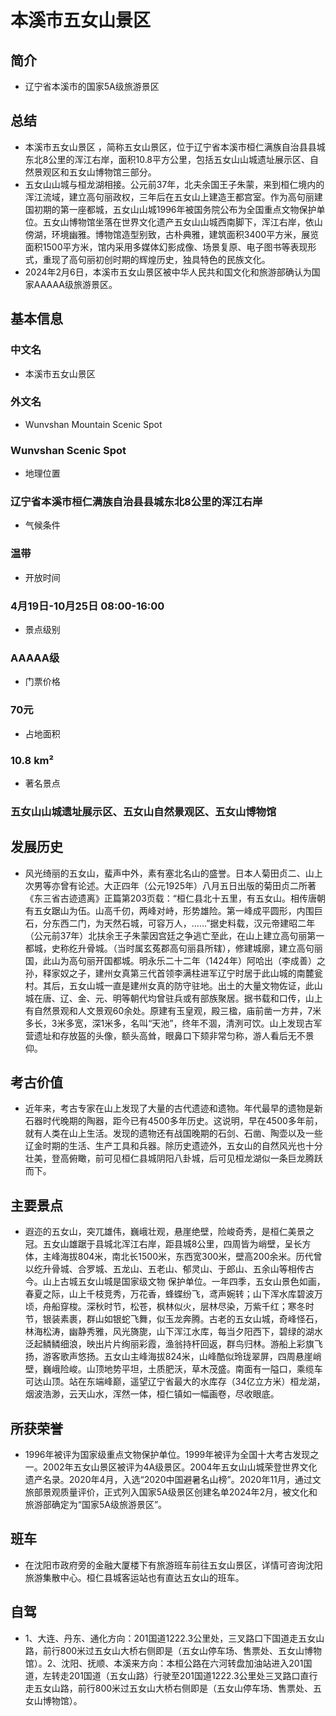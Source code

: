 # 本溪市五女山景区
## 简介
- 辽宁省本溪市的国家5A级旅游景区
## 总结
- 本溪市五女山景区 ，简称五女山景区，位于辽宁省本溪市桓仁满族自治县县城东北8公里的浑江右岸，面积10.8平方公里，包括五女山山城遗址展示区、自然景观区和五女山博物馆三部分。  
- 五女山山城与桓龙湖相接。公元前37年，北夫余国王子朱蒙，来到桓仁境内的浑江流域，建立高句丽政权，三年后在五女山上建造王都宫室。作为高句丽建国初期的第一座都城，五女山山城1996年被国务院公布为全国重点文物保护单位。五女山博物馆坐落在世界文化遗产五女山山城西南脚下，浑江右岸，依山傍湖，环境幽雅。博物馆造型别致，古朴典雅，建筑面积3400平方米，展览面积1500平方米，馆内采用多媒体幻影成像、场景复原、电子图书等表现形式，重现了高句丽初创时期的辉煌历史，独具特色的民族文化。 
- 2024年2月6日，本溪市五女山景区被中华人民共和国文化和旅游部确认为国家AAAAA级旅游景区。
## 基本信息
### 中文名
- 本溪市五女山景区
### 外文名
- Wunvshan Mountain Scenic Spot
### Wunvshan Scenic Spot
- 地理位置
### 辽宁省本溪市桓仁满族自治县县城东北8公里的浑江右岸
- 气候条件
### 温带
- 开放时间
### 4月19日-10月25日 08:00-16:00
- 景点级别
### AAAAA级
- 门票价格
### 70元
- 占地面积
### 10.8 km²
- 著名景点
### 五女山山城遗址展示区、五女山自然景观区、五女山博物馆

## 发展历史
- 风光绮丽的五女山，蜚声中外，素有塞北名山的盛誉。日本人菊田贞二、山上次男等亦曾有论述。大正四年（公元1925年）八月五日出版的菊田贞二所著《东三省古迹遗离》正篇第203页载：“桓仁县北十五里，有五女山。相传唐朝有五女踞山为伍。山高千仞，两峰对峙，形势雄险。第一峰成平圆形，内围巨石，分东西二门，为天然石城，可容万人，……”据史料载，汉元帝建昭二年（公元前37年）北扶余王子朱蒙因宫廷之争逃亡至此，在山上建立高句丽第一都城，史称纥升骨城。（当时属玄菟郡高句丽县所辖），修建城廓，建立高句丽国，此山为高句丽开国都城。明永乐二十二年（1424年）阿哈出（李成善）之孙，释家奴之子，建州女真第三代首领李满柱进军辽宁时居于此山城的南麓瓮村。其后，五女山城一直是建州女真的防守驻地。出土的大量文物佐证，此山城在唐、辽、金、元、明等朝代均曾驻兵或有部族聚居。据书载和口传，山上有自然景观和人文景观60余处。原建有玉皇观，殿三楹，庙前凿一方井，7米多长，3米多宽，深1米多，名叫“天池”，终年不涸，清洌可饮。山上发现古军营遗址和存放盔的头像，额头高耸，眼鼻口下颏非常匀称，游人看后无不景仰。
## 考古价值
- 近年来，考古专家在山上发现了大量的古代遗迹和遗物。年代最早的遗物是新石器时代晚期的陶器，距今已有4500多年历史。这说明，早在4500多年前，就有人类在山上生活。发现的遗物还有战国晚期的石剑、石凿、陶壶以及一些辽金时期的生活、生产工具和兵器。除历史遗迹外，五女山的自然风光也十分壮美，登高俯瞰，前可见桓仁县城阴阳八卦城，后可见桓龙湖似一条巨龙腾跃而下。
## 主要景点
- 遐迩的五女山，突兀雄伟，巍峨壮观，悬崖绝壁，险峻奇秀，是桓仁美景之冠。五女山雄踞于县城北浑江右岸，距县城8公里，四周皆为峭壁，呈长方体，主峰海拔804米，南北长1500米，东西宽300米，壁高200余米。历代曾以纥升骨城、合罗城、五龙山、五老山、郁灵山、于郎山、五余山等相传古今。山上古城五女山城是国家级文物 保护单位。一年四季，五女山景色如画，春夏之际，山上千枝竞秀，万花香，蜂蝶纷飞，鸢声婉转；山下浑水库碧波万顷，舟船穿梭。深秋时节，松苍，枫林似火，层林尽染，万紫千红；寒冬时节，银装素裹，群山如银蛇飞舞，似玉龙奔腾。古老的五女山城，奇峰怪石，林海松涛，幽静秀雅，风光旖旎，山下浑江水库，每当夕阳西下，碧绿的湖水泛起鳞鳞细浪，映出片片绚丽彩霞，渔翁持杆回返，群鸟归林。游船上彩旗飞扬，游客歌声悠扬。五女山主峰海拔824米，山峰酷似玲珑翠屏，四周悬崖峭壁，巍峨险峻。山顶地势平坦，土质肥沃，草木茂盛。南面有一隘口，乘缆车可达山顶。站在东端峰巅，遥望辽宁省最大的水库存（34亿立方米）桓龙湖，烟波浩渺，云天山水，浑然一体，桓仁镇如一幅画卷，尽收眼底。
## 所获荣誉
- 1996年被评为国家级重点文物保护单位。1999年被评为全国十大考古发现之一。2002年五女山景区被评为4A级景区。2004年五女山山城荣登世界文化遗产名录。2020年4月，入选“2020中国避暑名山榜”。2020年11月，通过文旅部景观质量评价，正式列入国家5A级景区创建名单2024年2月，被文化和旅游部确定为“国家5A级旅游景区”。
## 班车
- 在沈阳市政府旁的金融大厦楼下有旅游班车前往五女山景区，详情可咨询沈阳旅游集散中心。桓仁县城客运站也有直达五女山的班车。
## 自驾
- 1、大连、丹东、通化方向：201国道1222.3公里处，三叉路口下国道走五女山路，前行800米过五女山大桥右侧即是（五女山停车场、售票处、五女山博物馆）。2、沈阳、抚顺、本溪来方向：本桓公路在六河转盘加油站进入201国道，左转走201国道（五女山路）行驶至201国道1222.3公里处三叉路口直行走五女山路，前行800米过五女山大桥右侧即是（五女山停车场、售票处、五女山博物馆）。